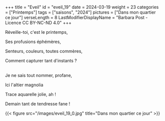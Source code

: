 +++
title = "Eveil"
id = "eveil_19"
date = 2024-03-19
weight = 23
categories = ["Printemps"]
tags = ["saisons", "2024"]
pictures = ["Dans mon quartier ce jour"]
verseLength = 8
LastModifierDisplayName = "Barbara Post - Licence CC BY-NC-ND 4.0"
+++

Réveille-toi, c'est le printemps,

Ses profusions éphémères,

Senteurs, couleurs, toutes commères,

Comment capturer tant d'instants ?

 \
Je ne sais tout nommer, profane,

Ici l'altier magnolia

Trace aquarelle jolie, ah !

Demain tant de tendresse fane !

{{< figure src="/images/eveil_19_0.jpg" title="Dans mon quartier ce jour" >}}

